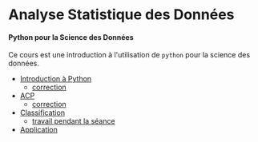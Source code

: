 # Analyse Statistique des Données

#### Python pour la Science des Données

Ce cours est une introduction à l'utilisation de `python` pour la science des données.

- [Introduction à Python](seance1-intro.html)
    - [correction](seance1-intro-correction.html)
- [ACP](seance2-ACP.html)
    - [correction](seance2-ACP-correction.html)
- [Classification](seance3-classification.html)
    - [travail pendant la séance](lp_iot_seance3.ipynb) 
- [Application](seance4-application.html) 

<!--

A garder pour mettre en md :
jupyter nbconvert --to markdown
-->
